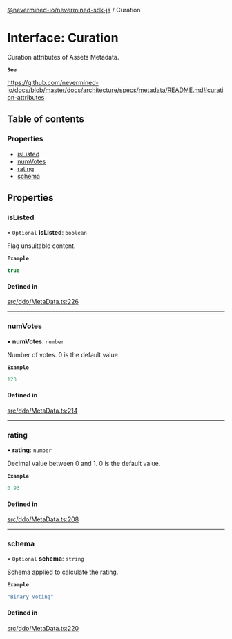 [@nevermined-io/nevermined-sdk-js](../code-reference.md) / Curation

# Interface: Curation

Curation attributes of Assets Metadata.

**`See`**

https://github.com/nevermined-io/docs/blob/master/docs/architecture/specs/metadata/README.md#curation-attributes

## Table of contents

### Properties

- [isListed](Curation.md#islisted)
- [numVotes](Curation.md#numvotes)
- [rating](Curation.md#rating)
- [schema](Curation.md#schema)

## Properties

### isListed

• `Optional` **isListed**: `boolean`

Flag unsuitable content.

**`Example`**

```ts
true
```

#### Defined in

[src/ddo/MetaData.ts:226](https://github.com/nevermined-io/sdk-js/blob/6f83096/src/ddo/MetaData.ts#L226)

___

### numVotes

• **numVotes**: `number`

Number of votes. 0 is the default value.

**`Example`**

```ts
123
```

#### Defined in

[src/ddo/MetaData.ts:214](https://github.com/nevermined-io/sdk-js/blob/6f83096/src/ddo/MetaData.ts#L214)

___

### rating

• **rating**: `number`

Decimal value between 0 and 1. 0 is the default value.

**`Example`**

```ts
0.93
```

#### Defined in

[src/ddo/MetaData.ts:208](https://github.com/nevermined-io/sdk-js/blob/6f83096/src/ddo/MetaData.ts#L208)

___

### schema

• `Optional` **schema**: `string`

Schema applied to calculate the rating.

**`Example`**

```ts
"Binary Voting"
```

#### Defined in

[src/ddo/MetaData.ts:220](https://github.com/nevermined-io/sdk-js/blob/6f83096/src/ddo/MetaData.ts#L220)
